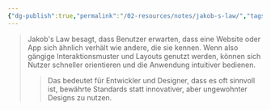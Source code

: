 ```yaml
---
{"dg-publish":true,"permalink":"/02-resources/notes/jakob-s-law/","tags":["GUI"],"noteIcon":"","updated":"2025-07-12T13:31:41.301+02:00"}
---
```


>Jakob's Law besagt, dass Benutzer erwarten, dass eine Website oder App sich ähnlich verhält wie andere, die sie kennen. Wenn also gängige Interaktionsmuster und Layouts genutzt werden, können sich Nutzer schneller orientieren und die Anwendung intuitiver bedienen.
>> Das bedeutet für Entwickler und Designer, dass es oft sinnvoll ist, bewährte Standards statt innovativer, aber ungewohnter Designs zu nutzen.